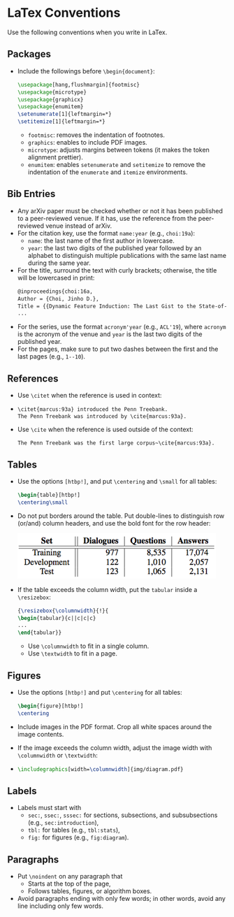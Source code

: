LaTex Conventions
=====

Use the following conventions when you write in LaTex.


## Packages

* Include the followings before `\begin{document}`:
  ```latex
  \usepackage[hang,flushmargin]{footmisc}
  \usepackage{microtype}
  \usepackage{graphicx}
  \usepackage{enumitem}
  \setenumerate[1]{leftmargin=*}
  \setitemize[1]{leftmargin=*}
  ```
  * `footmisc`: removes the indentation of footnotes.
  * `graphics`: enables to include PDF images.
  * `microtype`: adjusts margins between tokens (it makes the token alignment prettier).
  * `enumitem`: enables `setenumerate` and `setitemize` to remove the indentation of the `enumerate` and `itemize` environments.


## Bib Entries

* Any arXiv paper must be checked whether or not it has been published to a peer-reviewed venue. If it has, use the reference from the peer-reviewed venue instead of arXiv.
* For the citation key, use the format `name:year` (e.g., `choi:19a`):
  * `name`: the last name of the first author in lowercase.
  * `year`: the last two digits of the published year followed by an alphabet to distinguish multiple publications with the same last name during the same year.
* For the title, surround the text with curly brackets; otherwise, the title will be lowercased in print:
  ```latex
  @inproceedings{choi:16a,
  Author = {Choi, Jinho D.},
  Title = {{Dynamic Feature Induction: The Last Gist to the State-of-the-Art}},
  ...
  ```
* For the series, use the format `acronym'year` (e.g., `ACL'19`), where `acronym` is the acronym of the venue and `year` is the last two digits of the published year.
* For the pages, make sure to put two dashes between the first and the last pages (e.g., `1--10`).

## References

- Use `\citet` when the reference is used in context:

- ```
  \citet{marcus:93a} introduced the Penn Treebank.
  The Penn Treebank was introduced by \cite{marcus:93a}.
  ```

- Use `\cite` when the reference is used outside of the context:

  ```
  The Penn Treebank was the first large corpus~\cite{marcus:93a}.
  ```

## Tables

* Use the options `[htbp!]`, and put `\centering` and `\small` for all tables:
  ```latex
  \begin{table}[htbp!]
  \centering\small
  ```

* Do not put borders around the table. Put double-lines to distinguish row (or/and) column headers, and use the bold font for the row header:

  ![image-20190311150224433](img/latex-table.png)

* If the table exceeds the column width, put the `tabular` inside a `\resizebox`:

  ```latex
  {\resizebox{\columnwidth}{!}{
  \begin{tabular}{c||c|c|c}
  ...
  \end{tabular}}
  ```

  * Use `\columnwidth` to fit in a single column.
  * Use `\textwidth` to fit in a page. 

## Figures

- Use the options `[htbp!]` and put `\centering` for all tables:

  ```latex
  \begin{figure}[htbp!]
  \centering
  ```

- Include images in the PDF format. Crop all white spaces around the image contents.

- If the image exceeds the column width, adjust the image width with `\columnwidth` or `\textwidth`:

- ```latex
  \includegraphics[width=\columnwidth]{img/diagram.pdf}
  ```

## Labels

* Labels must start with
  * `sec:`, `ssec:`, `sssec:` for sections, subsections, and subsubsections (e.g., `sec:introduction`),
  * `tbl:` for tables (e.g., `tbl:stats`),
  * `fig:` for figures (e.g., `fig:diagram`).

## Paragraphs

* Put `\noindent` on any paragraph that
  * Starts at the top of the page,
  * Follows tables, figures, or algorithm boxes.
* Avoid paragraphs ending with only few words; in other words, avoid any line including only few words.

